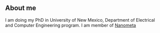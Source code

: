 ## About me

I am doing my PhD in University of New Mexico, Department of Electrical and Computer Engineering program. I am member of [Nanometa](https://nanometa.unm.edu/) 
